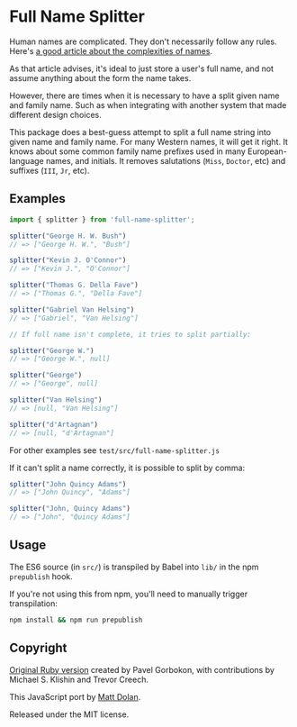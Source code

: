 # Full Name Splitter

Human names are complicated. They don't necessarily follow any rules. Here's [a good article about the complexities of names](https://www.w3.org/International/questions/qa-personal-names).

As that article advises, it's ideal to just store a user's full name, and not assume anything about the form the name takes.

However, there are times when it is necessary to have a split given name and family name. Such as when integrating with another system that made different design choices.

This package does a best-guess attempt to split a full name string into given name and family name. For many Western names, it will get it right. It knows about some common family name prefixes used in many European-language names, and initials. It removes salutations (`Miss`, `Doctor`, etc) and suffixes (`III`, `Jr`, etc).

## Examples

```js
import { splitter } from 'full-name-splitter';

splitter("George H. W. Bush")
// => ["George H. W.", "Bush"]

splitter("Kevin J. O'Connor")
// => ["Kevin J.", "O'Connor"]

splitter("Thomas G. Della Fave")
// => ["Thomas G.", "Della Fave"]

splitter("Gabriel Van Helsing")
// => ["Gabriel", "Van Helsing"]

// If full name isn't complete, it tries to split partially:

splitter("George W.")
// => ["George W.", null]

splitter("George")
// => ["George", null]

splitter("Van Helsing")
// => [null, "Van Helsing"]

splitter("d'Artagnan")
// => [null, "d'Artagnan"]
```

For other examples see `test/src/full-name-splitter.js`

If it can't split a name correctly, it is possible to split by comma:

```js
splitter("John Quincy Adams")
// => ["John Quincy", "Adams"]

splitter("John, Quincy Adams")
// => ["John", "Quincy Adams"]
```

## Usage

The ES6 source (in `src/`) is transpiled by Babel into `lib/` in the npm `prepublish` hook.

If you're not using this from npm, you'll need to manually trigger transpilation:

```bash
npm install && npm run prepublish
```

## Copyright

[Original Ruby version](https://github.com/pahanix/full-name-splitter) created by Pavel Gorbokon, with contributions by Michael S. Klishin and Trevor Creech.

This JavaScript port by [Matt Dolan](https://twitter.com/_MattDolan).

Released under the MIT license.
